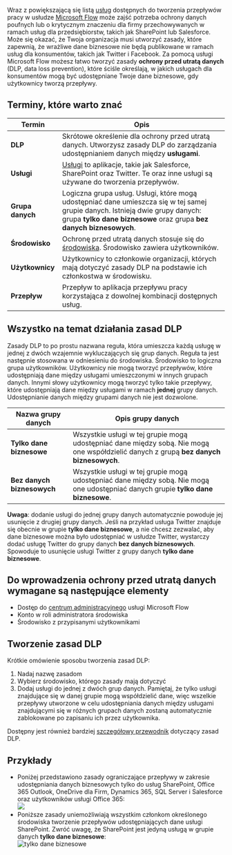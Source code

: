 Wraz z powiększającą się listą [usług](https://flow.microsoft.com/services) dostępnych do tworzenia przepływów pracy w usłudze [Microsoft Flow](https://flow.microsoft.com) może zajść potrzeba ochrony danych poufnych lub o krytycznym znaczeniu dla firmy przechowywanych w ramach usług dla przedsiębiorstw, takich jak SharePoint lub Salesforce. Może się okazać, że Twoja organizacja musi utworzyć zasady, które zapewnią, że wrażliwe dane biznesowe nie będą publikowane w ramach usług dla konsumentów, takich jak Twitter i Facebook. Za pomocą usługi Microsoft Flow możesz łatwo tworzyć zasady **ochrony przed utratą danych** (DLP, data loss prevention), które ściśle określają, w jakich usługach dla konsumentów mogą być udostępniane Twoje dane biznesowe, gdy użytkownicy tworzą przepływy.  

## <a name="terms-you-should-get-familiar-with"></a>Terminy, które warto znać

| Termin | Opis |
| --- | --- |
| **DLP** |Skrótowe określenie dla ochrony przed utratą danych. Utworzysz zasady DLP do zarządzania udostępnianiem danych między **usługami**. |
| **Usługi** |[Usługi](https://flow.microsoft.com/services) to aplikacje, takie jak Salesforce, SharePoint oraz Twitter. Te oraz inne usługi są używane do tworzenia przepływów. |
| **Grupa danych** |Logiczna grupa usług. Usługi, które mogą udostępniać dane umieszcza się w tej samej grupie danych. Istnieją dwie grupy danych: grupa **tylko dane biznesowe** oraz grupa **bez danych biznesowych**. |
| **Środowisko** |Ochronę przed utratą danych stosuje się do [środowiska](../environments-overview-admin.md). Środowisko zawiera użytkowników. |
| **Użytkownicy** |Użytkownicy to członkowie organizacji, których mają dotyczyć zasady DLP na podstawie ich członkostwa w środowisku. |
| **Przepływ** |Przepływ to aplikacja przepływu pracy korzystająca z dowolnej kombinacji dostępnych usług. |

## <a name="all-about-how-dlp-policies-work"></a>Wszystko na temat działania zasad DLP
Zasady DLP to po prostu nazwana reguła, która umieszcza każdą usługę w jednej z dwóch wzajemnie wykluczających się grup danych. Reguła ta jest następnie stosowana w odniesieniu do środowiska. Środowisko to logiczna grupa użytkowników. Użytkownicy nie mogą tworzyć przepływów, które udostępniają dane między usługami umieszczonymi w innych grupach danych. Innymi słowy użytkownicy mogą tworzyć tylko takie przepływy, które udostępniają dane między usługami w ramach **jednej** grupy danych. Udostępnianie danych między grupami danych nie jest dozwolone.  

| **Nazwa grupy danych** | **Opis grupy danych** |
| --- | --- |
| **Tylko dane biznesowe** |Wszystkie usługi w tej grupie mogą udostępniać dane między sobą. Nie mogą one współdzielić danych z grupą **bez danych biznesowych**. |
| **Bez danych biznesowych** |Wszystkie usługi w tej grupie mogą udostępniać dane między sobą. Nie mogą one udostępniać danych grupie **tylko dane biznesowe**. |

**Uwaga**: dodanie usługi do jednej grupy danych automatycznie powoduje jej usunięcie z drugiej grupy danych. Jeśli na przykład usługa Twitter znajduje się obecnie w grupie **tylko dane biznesowe**, a nie chcesz zezwalać, aby dane biznesowe można było udostępniać w usłudze Twitter, wystarczy dodać usługę Twitter do grupy danych **bez danych biznesowych**. Spowoduje to usunięcie usługi Twitter z grupy danych **tylko dane biznesowe**.

## <a name="heres-what-you-need-to-create-a-dlp"></a>Do wprowadzenia ochrony przed utratą danych wymagane są następujące elementy
* Dostęp do [centrum administracyjnego](https://admin.flow.microsoft.com) usługi Microsoft Flow  
* Konto w roli administratora środowiska  
* Środowisko z przypisanymi użytkownikami  

## <a name="create-a-dlp-policy"></a>Tworzenie zasad DLP
Krótkie omówienie sposobu tworzenia zasad DLP:  

1. Nadaj nazwę zasadom
2. Wybierz środowisko, którego zasady mają dotyczyć
3. Dodaj usługi do jednej z dwóch grup danych. Pamiętaj, że tylko usługi znajdujące się w danej grupie mogą współdzielić dane, więc wszelkie przepływy utworzone w celu udostępniania danych między usługami znajdującymi się w różnych grupach danych zostaną automatycznie zablokowane po zapisaniu ich przez użytkownika.  

Dostępny jest również bardziej [szczegółowy przewodnik](../prevent-data-loss.md) dotyczący zasad DLP.  

## <a name="examples"></a>Przykłady
* Poniżej przedstawiono zasady ograniczające przepływy w zakresie udostępniania danych biznesowych tylko do usług SharePoint, Office 365 Outlook, OneDrive dla Firm, Dynamics 365, SQL Server i Salesforce oraz użytkowników usługi Office 365:  
  ![](./media/learning-data-loss-prevention/a-few-business-centric-services.png)  
* Poniższe zasady uniemożliwiają wszystkim członkom określonego środowiska tworzenie przepływów udostępniających dane usługi SharePoint. Zwróć uwagę, że SharePoint jest jedyną usługą w grupie danych **tylko dane biznesowe**:  
  ![tylko dane biznesowe](./media/learning-data-loss-prevention/sharepoint-only-no-sharing-guided-learning.png)

